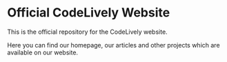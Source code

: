 # Official CodeLively Website
This is the official repository for the CodeLively website.

Here you can find our homepage, our articles and other projects which are available on our website.
